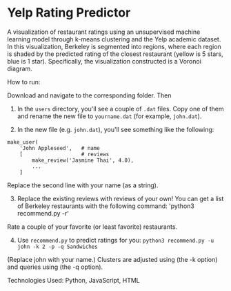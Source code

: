 # Yelp Rating Predictor

A visualization of restaurant ratings using an unsupervised machine learning model through k-means clustering and the Yelp academic dataset. In this visualization, Berkeley is segmented into regions, where each region is shaded by the predicted rating of the closest restaurant (yellow is 5 stars, blue is 1 star). Specifically, the visualization constructed is a Voronoi diagram.

How to run:

Download and navigate to the corresponding folder. Then

1. In the `users` directory, you'll see a couple of `.dat` files. Copy one of them and rename the new file to `yourname.dat` (for example, `john.dat`).

2. In the new file (e.g. `john.dat`), you'll see something like the following:

```
make_user(
    'John Appleseed',   # name
    [                   # reviews
        make_review('Jasmine Thai', 4.0),
        ...
    ]
```

Replace the second line with your name (as a string).

3. Replace the existing reviews with reviews of your own! You can get a list of Berkeley restaurants with the following command: 'python3 recommend.py -r'

Rate a couple of your favorite (or least favorite) restaurants.

4. Use `recommend.py` to predict ratings for you: `python3 recommend.py -u john -k 2 -p -q Sandwiches`

(Replace john with your name.) Clusters are adjusted using (the -k option) and queries using (the -q option).

Technologies Used: Python, JavaScript, HTML
